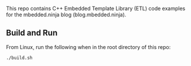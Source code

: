 This repo contains C++ Embedded Template Library (ETL) code examples for the mbedded.ninja blog (blog.mbedded.ninja).

## Build and Run

From Linux, run the following when in the root directory of this repo:

```sh
./build.sh
```
